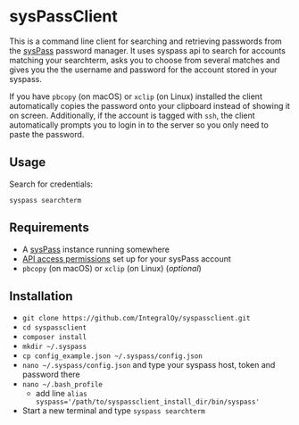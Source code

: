 sysPassClient
=============

This is a command line client for searching and retrieving passwords from the [sysPass](https://www.syspass.org)
password manager. It uses syspass api to search for accounts matching your searchterm, asks you to choose from several
matches and gives you the the username and password for the account stored in your syspass.

If you have `pbcopy` (on macOS) or `xclip` (on Linux) installed the client automatically copies the password onto your
clipboard instead of showing it on screen. Additionally, if the account is tagged with `ssh`, the client automatically
prompts you to login in to the server so you only need to paste the password.

Usage
-----

Search for credentials:

`syspass searchterm`

Requirements
------------

 - A [sysPass](https://www.syspass.org) instance running somewhere
 - [API access permissions](https://doc.syspass.org/en/application/permissions.html#api) set up for your sysPass account
 - `pbcopy` (on macOS) or `xclip` (on Linux) (*optional*)


Installation
------------
 - `git clone https://github.com/IntegralOy/syspassclient.git`
 - `cd syspassclient`
 - `composer install`
 - `mkdir ~/.syspass`
 - `cp config_example.json ~/.syspass/config.json`
 - `nano ~/.syspass/config.json` and type your syspass host, token and password there
 - `nano ~/.bash_profile`
   - add line `alias syspass='/path/to/syspassclient_install_dir/bin/syspass'`
 - Start a new terminal and type `syspass searchterm`
